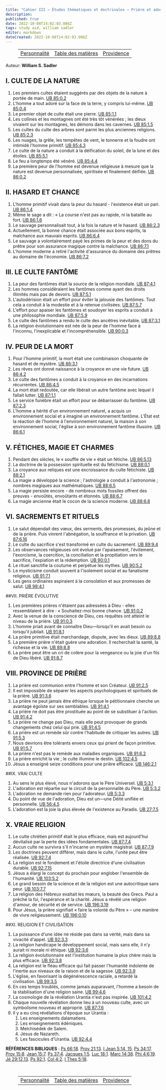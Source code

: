 ```yaml
---
title: "Cahier III — Études thématiques et doctrinales — Prière et adoration"
description: 
published: true
date: 2022-10-08T14:02:03.086Z
tags: study aid, william sadler
editor: markdown
dateCreated: 2022-10-08T14:02:03.086Z
---
```


<figure class="table chapter-navigator">
	<table>
		<tbody>
		<tr>
			<td><a href="/fr/article/William_S_Sadler/Workbook_3_Topical_and_Doctrinal_Studies/Personality">Personnalité</a></td>
			<td><a href="/fr/article/William_S_Sadler/Workbook_3_Topical_and_Doctrinal_Studies/Index">Table des matières</a></td>
			<td><a href="/fr/article/William_S_Sadler/Workbook_3_Topical_and_Doctrinal_Studies/Providence">Providence</a></td>
		</tr>
		</tbody>
	</table>
</figure>

Auteur: **William S. Sadler**

## I. CULTE DE LA NATURE

1. Les premiers cultes étaient suggérés par des objets de la nature à portée de main. [UB 85:0.2](/en/The_Urantia_Book/85#p0_2)
2. L'homme a tout adoré sur la face de la terre, y compris lui-même. [UB 85:0.4](/en/The_Urantia_Book/85#p0_4)
3. Le premier objet de culte était une pierre. [UB 85:1.1](/en/The_Urantia_Book/85#p1_1)
4. Les collines et les montagnes ont été très tôt vénérées ; les dieux vivaient sur les montagnes, les démons dans les cavernes. [UB 85:1.5](/en/The_Urantia_Book/85#p1_5)
5. Les cultes du culte des arbres sont parmi les plus anciennes religions. [UB 85:2.3](/en/The_Urantia_Book/85#p2_3)
6. Les nuages, la grêle, les tempêtes de vent, le tonnerre et la foudre ont intimidé l'homme primitif. [UB 85:4.3](/en/The_Urantia_Book/85#p4_3)
7. Le culte de la nature a conduit à la déification du soleil, de la lune et des étoiles. [UB 85:5.1](/en/The_Urantia_Book/85#p5_1)
8. Le feu a longtemps été vénéré. [UB 85:4.4](/en/The_Urantia_Book/85#p4_4)
9. La première peur de l'homme est devenue religieuse à mesure que la nature est devenue personnalisée, spiritisée et finalement déifiée. [UB 86:0.2](/en/The_Urantia_Book/86#p0_2)

## II. HASARD ET CHANCE

1. L'homme primitif vivait dans la peur du hasard - l'existence était un pari. [UB 86:1.4](/en/The_Urantia_Book/86#p1_4)
2. Même le sage a dit : « La course n'est pas au rapide, ni la bataille au fort. [UB 86:1.6](/en/The_Urantia_Book/86#p1_6)
3. Le sauvage personnalisait tout, à la fois la nature et le hasard. [UB 86:2.3](/en/The_Urantia_Book/86#p2_3)
4. Actuellement, la bonne chance était associée aux bons esprits, la malchance aux mauvais esprits. [UB 86:6.4](/en/The_Urantia_Book/86#p6_4)
5. Le sauvage a volontairement payé les primes de la peur et des dons du prêtre pour son assurance magique contre la malchance. [UB 86:7.1](/en/The_Urantia_Book/86#p7_1)
6. L'homme moderne a retiré l'activité d'assurance du domaine des prêtres au domaine de l'économie. [UB 86:7.2](/en/The_Urantia_Book/86#p7_2)

## III. LE CULTE FANTÔME

1. La peur des fantômes était la source de la religion mondiale. [UB 87:4.1](/en/The_Urantia_Book/87#p4_1)
2. Les hommes considéraient les fantômes comme ayant des droits illimités mais pas de devoirs. [UB 87:5.1](/en/The_Urantia_Book/87#p5_1)
3. L'autodérision était un effort pour éviter la jalousie des fantômes. Tout cela a conduit à la modestie et à la retenue civilisées. [UB 87:5.7](/en/The_Urantia_Book/87#p5_7)
4. L'effort pour apaiser les fantômes et soudoyer les esprits a conduit à une philosophie mondiale. [UB 87:5.9](/en/The_Urantia_Book/87#p5_9)
5. Le culte des fantômes a rendu le culte des ancêtres inévitable. [UB 87:3.1](/en/The_Urantia_Book/87#p3_1)
6. La religion évolutionnaire est née de la peur de l'homme face à l'inconnu, l'inexplicable et l'incompréhensible. [UB 90:0.3](/en/The_Urantia_Book/90#p0_3)

## IV. PEUR DE LA MORT

1. Pour l'homme primitif, la mort était une combinaison choquante de hasard et de mystère. [UB 86:3.1](/en/The_Urantia_Book/86#p3_1)
2. Les rêves ont donné naissance à la croyance en une vie future. [UB 86:4.2](/en/The_Urantia_Book/86#p4_2)
3. Le culte des fantômes a conduit à la croyance en des incarnations récurrentes. [UB 86:4.5](/en/The_Urantia_Book/86#p4_5)
4. La mort était redoutée, car elle libérait un autre fantôme avec lequel il fallait lutter. [UB 87:1.1](/en/The_Urantia_Book/87#p1_1)
5. Le service funèbre était un effort pour se débarrasser du fantôme. [UB 87:2.3](/en/The_Urantia_Book/87#p2_3)
6. L'homme a hérité d'un environnement naturel, a acquis un environnement social et a imaginé un environnement fantôme. L'État est la réaction de l'homme à l'environnement naturel, la maison à son environnement social, l'église à son environnement fantôme illusoire. [UB 86:6.1](/en/The_Urantia_Book/86#p6_1)

## V. FÉTICHES, MAGIE ET ​​CHARMES

1. Pendant des siècles, le « souffle de vie » était un fétiche. [UB 86:5.13](/en/The_Urantia_Book/86#p5_13)
2. La doctrine de la possession spirituelle est du fétichisme. [UB 88:0.1](/en/The_Urantia_Book/88#p0_1)
3. La croyance aux reliques est une excroissance du culte fétichiste. [UB 88:2.1](/en/The_Urantia_Book/88#p2_1)
4. La magie a développé la science ; l'astrologie a conduit à l'astronomie ; nombres magiques aux mathématiques. [UB 88:6.5](/en/The_Urantia_Book/88#p6_5)
5. La magie persiste encore - de nombreux mots fossiles offrent des preuves - envoûtés, envoûtants et étonnés. [UB 88:6.7](/en/The_Urantia_Book/88#p6_7)
6. La magie ancienne était le cocon de la science moderne. [UB 88:6.8](/en/The_Urantia_Book/88#p6_8)

## VI. SACREMENTS ET RITUELS

1. Le salut dépendait des vœux, des serments, des promesses, du jeûne et de la prière. Puis vinrent l'abnégation, la souffrance et la privation. [UB 87:6.16](/en/The_Urantia_Book/87#p6_16)
2. Le culte du sacrifice s'est transformé en culte du sacrement. [UB 89:9.4](/en/The_Urantia_Book/89#p9_4)
3. Les observances religieuses ont évolué par l'apaisement, l'évitement, l'exorcisme, la coercition, la conciliation et la propitiation vers le sacrifice, l'expiation et la rédemption. [UB 90:0.1](/en/The_Urantia_Book/90#p0_1)
4. Le rituel sanctifie la coutume et perpétue les mythes. [UB 90:5.2](/en/The_Urantia_Book/90#p5_2)
5. Le mysticisme conduit souvent à l'isolement social et au fanatisme religieux. [UB 91:7.1](/en/The_Urantia_Book/91#p7_1)
6. Les gens ordinaires aspiraient à la consolation et aux promesses de salut. [UB 98:4.1](/en/The_Urantia_Book/98#p4_1)

##VII. PRIÈRE ÉVOLUTIVE

1. Les premières prières n'étaient pas adressées à Dieu - elles ressemblaient à dire : « Souhaitez-moi bonne chance. [UB 91:0.2](/en/The_Urantia_Book/91#p0_2)
2. Avec la venue de la conscience de Dieu, ces requêtes ont atteint le niveau de la prière. [UB 91:0.3](/en/The_Urantia_Book/91#p0_3)
3. L'homme priait avant de connaître Dieu—lorsqu'il en avait besoin ou lorsqu'il jubilait. [UB 91:8.1](/en/The_Urantia_Book/91#p8_1)
4. La prière primitive était marchandage, dispute, avec les dieux. [UB 89:8.8](/en/The_Urantia_Book/89#p8_8)
5. La première prière n'était guère une adoration. Il recherchait la santé, la richesse et la vie. [UB 89:8.8](/en/The_Urantia_Book/89#p8_8)
6. La prière peut être un cri de colère pour la vengeance ou la joie d'un fils de Dieu libéré. [UB 91:8.7](/en/The_Urantia_Book/91#p8_7)

## VIII. PROVINCE DE PRIÈRE

1. La prière est communion entre l'homme et son Créateur. [UB 91:2.5](/en/The_Urantia_Book/91#p2_5)
2. Il est impossible de séparer les aspects psychologiques et spirituels de la prière. [UB 91:3.6](/en/The_Urantia_Book/91#p3_6)
3. La prière ne peut jamais être éthique lorsque le pétitionnaire cherche un avantage égoïste sur ses semblables. [UB 91:4.1](/en/The_Urantia_Book/91#p4_1)
4. La prière ne doit pas être prostituée au point de se substituer à l'action. [UB 91:4.2](/en/The_Urantia_Book/91#p4_2)
5. La prière ne change pas Dieu, mais elle peut provoquer de grands changements chez celui qui prie. [UB 91:4.5](/en/The_Urantia_Book/91#p4_5)
6. La prière est un remède sûr contre l'habitude de critiquer les autres. [UB 91:5.3](/en/The_Urantia_Book/91#p5_3)
7. Nous devrions être tolérants envers ceux qui prient de façon primitive. [UB 91:5.7](/en/The_Urantia_Book/91#p5_7)
8. La prière n'est pas le remède aux maladies organiques. [UB 91:6.2](/en/The_Urantia_Book/91#p6_2)
9. La prière enrichit la vie ; le culte illumine le destin. [UB 102:4.5](/en/The_Urantia_Book/102#p4_5)
10. Jésus a enseigné seize conditions pour une prière efficace. [UB 146:2.1](/en/The_Urantia_Book/146#p2_1)

##IX. VRAI CULTE

1. Au sens le plus élevé, nous n'adorons que le Père Universel. [UB 5:3.1](/en/The_Urantia_Book/5#p3_1)
2. L'adoration est répartie sur le circuit de la personnalité du Père. [UB 5:3.2](/en/The_Urantia_Book/5#p3_2)
3. L'adoration ne demande rien pour l'adorateur. [UB 5:3.3](/en/The_Urantia_Book/5#p3_3)
4. Du point de vue de l'adoration, Dieu est un—une Déité unifiée et personnelle. [UB 56:4.5](/en/The_Urantia_Book/56#p4_5)
5. L'adoration est la joie la plus élevée de l'existence au Paradis. [UB 27:7.5](/en/The_Urantia_Book/27#p7_5)

## X. VRAIE RELIGION

1. Le culte chrétien primitif était le plus efficace, mais est aujourd'hui dévitalisé par la perte des idées fondamentales. [UB 87:7.4](/en/The_Urantia_Book/87#p7_4)
2. Aucun culte ne survivra s'il n'incarne un mystère magistral. [UB 87:7.9](/en/The_Urantia_Book/87#p7_9)
3. Les doctrines peuvent différer, mais dans le culte, l'unité peut être réalisée. [UB 92:7.4](/en/The_Urantia_Book/92#p7_4)
4. La religion est le fondement et l'étoile directrice d'une civilisation durable. [UB 92:7.15](/en/The_Urantia_Book/92#p7_15)
5. Jésus a élargi le concept du prochain pour englober l'ensemble de l'humanité. [UB 103:5.2](/en/The_Urantia_Book/103#p5_2)
6. Le grand besoin de la science et de la religion est une autocritique sans peur. [UB 103:7.7](/en/The_Urantia_Book/103#p7_7)
7. La religion des Hébreux exaltait les mœurs, la beauté des Grecs. Paul a prêché la foi, l'espérance et la charité. Jésus a révélé une religion d'amour, de sécurité et de service. [UB 196:3.19](/en/The_Urantia_Book/196#p3_19)
8. Pour Jésus, la prière signifiait « faire la volonté du Père » – une manière de vivre religieusement. [UB 196:0.10](/en/The_Urantia_Book/196#p0_10)

##XI. RELIGION ET CIVILISATION

1. La puissance d'une idée ne réside pas dans sa vérité, mais dans sa vivacité d'appel. [UB 92:3.3](/en/The_Urantia_Book/92#p3_3)
2. La religion handicape le développement social, mais sans elle, il n'y aurait ni morale ni éthique. [UB 92:3.6](/en/The_Urantia_Book/92#p3_6)
3. La religion évolutionnaire est l'institution humaine la plus chère mais la plus efficace. [UB 92:3.8](/en/The_Urantia_Book/92#p3_8)
4. La religion est le fléau efficace qui fait passer l'humanité indolente de l'inertie aux niveaux de la raison et de la sagesse. [UB 92:3.9](/en/The_Urantia_Book/92#p3_9)
5. L'église, en favorisant la dégénérescence raciale, a retardé la civilisation. [UB 99:3.5](/en/The_Urantia_Book/99#p3_5)
6. En ces temps troublés, comme jamais auparavant, l'homme a besoin de la stabilisation d'une religion saine. [UB 99:4.6](/en/The_Urantia_Book/99#p4_6)
7. La cosmologie de la révélation Urantia n'est pas inspirée. [UB 101:4.2](/en/The_Urantia_Book/101#p4_2)
8. Chaque nouvelle révélation donne lieu à un nouveau culte, avec un symbolisme nouveau et approprié. [UB 87:7.6](/en/The_Urantia_Book/87#p7_6)
9. Il y a eu cinq révélations d'époque sur Urantia :
	1. Les enseignements dalamatiens.
	2. Les enseignements édéniques.
	3. Melchisédek de Salem.
	4. Jésus de Nazareth.
	5. Les fascicules d'Urantia. [UB 92:4.4](/en/The_Urantia_Book/92#p4_4)

**RÉFÉRENCES BIBLIQUES** : [Ps 66:18](/en/Bible/Psalms/66#v18). [Prov 21:13](/fr/Bible/Proverbes/21#v13). [I Jean 5:14, 15](/en/Bible/1_John/5#v14). [Ps 34:17](/fr/Bible/Psalms/34#v17). [Prov 15:8](/fr/Bible/Proverbes/15#v8). [Jean 15:7](/fr/Bible/Jean/15#v7). [Ps 37:4](/fr/Bible/Psalms/37#v4). [Jacques 1:5](/fr/Bible/Jacques/1#v5). [Luc 18:1](/fr/Bible/Luc/18#v1). [Marc 14:38](/fr/Bible/Marc/14#v38). [Phi 4:6,19](/en/Bible/Philippians/4#v6). [Jé 29:12,13](/fr/Bible/Jérémie/29#v12). [Ps 92:1](/fr/Bible/Psaumes/92#v1). [Col 4:2](/fr/Bible/Colossiens/4#v2). [I Thes 5:18](/fr/Bible/1_Thessaloniciens/5#v18).




<br>

<figure class="table chapter-navigator">
	<table>
		<tbody>
		<tr>
			<td><a href="/fr/article/William_S_Sadler/Workbook_3_Topical_and_Doctrinal_Studies/Personality">Personnalité</a></td>
			<td><a href="/fr/article/William_S_Sadler/Workbook_3_Topical_and_Doctrinal_Studies/Index">Table des matières</a></td>
			<td><a href="/fr/article/William_S_Sadler/Workbook_3_Topical_and_Doctrinal_Studies/Providence">Providence</a></td>
		</tr>
		</tbody>
	</table>
</figure>